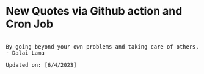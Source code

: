 # New Quotes via Github action and Cron Job

<pre>
<!-- #quote -->
By going beyond your own problems and taking care of others, you gain inner strength, self-confidence, courage, and a greater sense of calm.
- Dalai Lama

Updated on: [6/4/2023]
<!-- #quoteEnd -->
</pre>
